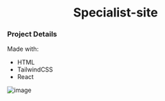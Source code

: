 <h1 align="center">Specialist-site</h1>

### Project Details
Made with:
- HTML
- TailwindCSS
- React


![image](https://github.com/JonesSZN/Specialist-site/assets/110791038/d7f7daad-906f-47db-a265-39936003ccbf)
